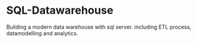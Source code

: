# SQL-Datawarehouse
Building a modern data warehouse with sql server. including ETL process, datamodelling and analytics.
